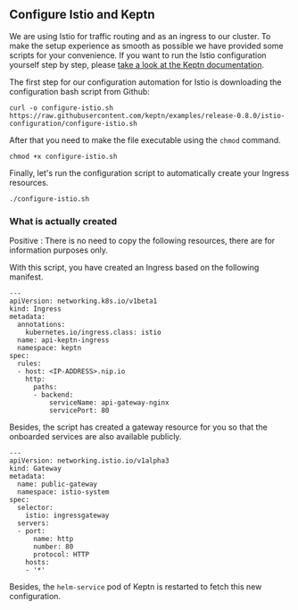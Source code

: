 ## Configure Istio and Keptn

We are using Istio for traffic routing and as an ingress to our cluster. To make the setup experience as smooth as possible we have provided some scripts for your convenience. If you want to run the Istio configuration yourself step by step, please [take a look at the Keptn documentation](https://keptn.sh/docs/0.8.x/operate/install/#option-3-expose-keptn-via-an-ingress). 

The first step for our configuration automation for Istio is downloading the configuration bash script from Github:

<!-- command -->
```
curl -o configure-istio.sh https://raw.githubusercontent.com/keptn/examples/release-0.8.0/istio-configuration/configure-istio.sh
```

After that you need to make the file executable using the `chmod` command.

<!-- command -->
```
chmod +x configure-istio.sh
```

Finally, let's run the configuration script to automatically create your Ingress resources.

<!-- command -->
```
./configure-istio.sh
```

### What is actually created

Positive
: There is no need to copy the following resources, there are for information purposes only.

With this script, you have created an Ingress based on the following manifest.

```
---
apiVersion: networking.k8s.io/v1beta1
kind: Ingress
metadata:
  annotations:
    kubernetes.io/ingress.class: istio
  name: api-keptn-ingress
  namespace: keptn
spec:
  rules:
  - host: <IP-ADDRESS>.nip.io
    http:
      paths:
      - backend:
          serviceName: api-gateway-nginx
          servicePort: 80
```

Besides, the script has created a gateway resource for you so that the onboarded services are also available publicly.

```
---
apiVersion: networking.istio.io/v1alpha3
kind: Gateway
metadata:
  name: public-gateway
  namespace: istio-system
spec:
  selector:
    istio: ingressgateway
  servers:
  - port:
      name: http
      number: 80
      protocol: HTTP
    hosts:
    - '*'
```

Besides, the `helm-service` pod of Keptn is restarted to fetch this new configuration.
